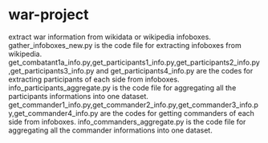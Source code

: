 # war-project
extract war information from wikidata or wikipedia infoboxes.
gather_infoboxes_new.py is the code file for extracting infoboxes from wikipedia.
get_combatant1a_info.py,get_participants1_info.py,get_participants2_info.py,get_participants3_info.py and get_participants4_info.py are the codes for extracting participants of each side from infoboxes.
info_participants_aggregate.py is the code file for aggregating all the participants informations into one dataset.
get_commander1_info.py,get_commander2_info.py,get_commander3_info.py,get_commander4_info.py are the codes for getting commanders of each side from infoboxes.
info_commanders_aggregate.py is the code file for aggregating all the commander informations into one dataset.
